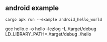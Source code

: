 ## android example

```
cargo apk run --example android_hello_world
```

gcc hello.c -o hello -lezlog -L./target/debug
LD_LIBRARY_PATH=./target/debug ./hello